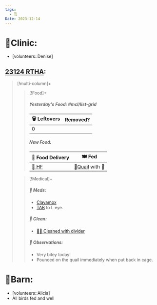 ```yaml
---
tags:
  - 🗒️
Date: 2023-12-14
---
```


# 🏥Clinic:
- [volunteers::Denise]

## [23124 RTHA](../RARE%20Birds/23124%20RTHA.md):
> [!multi-column]+
>
>> [!Food]+
>> ##### Yesterday's Food: #mcl/list-grid
>> |🗑️ Leftovers| Removed?
>> |---|---|
>>|0|
>>
>> ##### New Food:
>> |🚚 Food Delivery| 🍽️ Fed|
>> |---|---|
>>|[🫱 HF](../Admin/Codes/Handfed.md)|[🐥Quail](../Admin/Codes/Food/Quail.md) with 💊
>
>> [!Medical]+
>> ##### 💊 Meds:
>> - [Clavamox](../Admin/Codes/Medication/Clavamox.md)
>> - [TAB](../Admin/Codes/Medication/Triple%20Antibiotic.md) to L eye.
>>
>>##### 🫧 Clean:
>> - [🧼➗ Cleaned with divider](../Admin/Codes/Cleaned%20with%20divider.md)
>>
>> ##### 🔭 Observations:
>> - Very bitey today!
>> - Pounced on the quail immediately when put back in cage.

# 🏡Barn:
- [volunteers::Alicia]
- All birds fed and well

